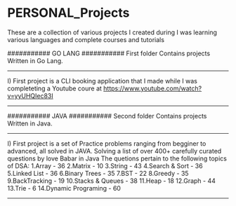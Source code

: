 # PERSONAL_Projects
These are a collection of various projects I created during I was learning various languages and complete courses and tutorials

###########
GO LANG
###########
First folder Contains projects Written in Go Lang. 
  ________________________________________________________________
  I) First project is a CLI booking application that I made while I was completeting a Youtube coure at https://www.youtube.com/watch?v=yyUHQIec83I
  ________________________________________________________________



###########
JAVA
###########
Second folder Contains projects Written in Java.
  ________________________________________________________________
  I) First project is a set of Practice problems ranging from begginer to advanced, all solved in JAVA.
        Solving a list of over 400+ carefully curated questions by love Babar in Java The quetions pertain to the following topics of DSA:
          1.Array - 36
          2.Matrix - 10
          3.String - 43
          4.Search & Sort - 36
          5.Linked List - 36
          6.Binary Trees - 35
          7.BST - 22
          8.Greedy - 35
          9.BackTracking - 19
          10.Stacks & Queues - 38
          11.Heap - 18
          12.Graph - 44
          13.Trie - 6
          14.Dynamic Programing - 60
  ________________________________________________________________

